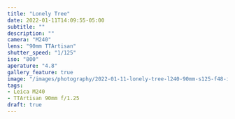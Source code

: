 ```yaml
---
title: "Lonely Tree"
date: 2022-01-11T14:09:55-05:00
subtitle: ""
description: ""
camera: "M240"
lens: "90mm TTArtisan"
shutter_speed: "1/125"
iso: "800"
aperature: "4.8"
gallery_feature: true
image: "/images/photography/2022-01-11-lonely-tree-l240-90mm-s125-f48-i800.jpg"
tags:
- Leica M240
- TTArtisan 90mm f/1.25
draft: true
---
```

